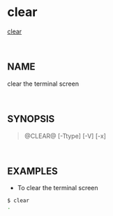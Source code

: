 # clear

[clear](https://man7.org/linux/man-pages/man1/clear.1.html)

<br>

## NAME

clear the terminal screen

<br>

## SYNOPSIS

> @CLEAR@ [-Ttype] [-V] [-x]

<br>

## EXAMPLES

- To clear the terminal screen

```bash
$ clear
.
```

